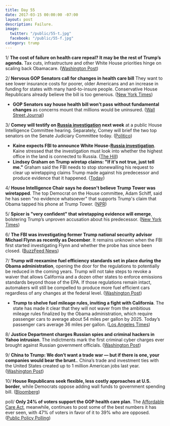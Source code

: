 ```yaml
---
title: Day 55
date: 2017-03-15 00:00:00 -07:00
layout: post
description: Failure.
image:
  twitter: "/public/55-t.jpg"
  facebook: "/public/55-f.jpg"
category: trump
---
```


1/ **The cost of failure on health care repeal? It may be the rest of Trump’s agenda.** Tax cuts, infrastructure and other White House priorities hinge on scaling back Obamacare. ([Washington Post](https://www.washingtonpost.com/politics/the-cost-of-failure-on-health-care-it-may-be-the-rest-of-trumps-agenda/2017/03/14/f502a846-08be-11e7-93dc-00f9bdd74ed1_story.html))

2/ **Nervous GOP Senators call for changes in health care bill** They want to see lower insurance costs for poorer, older Americans and an increase in funding for states with many hard-to-insure people. Conservative House Republicans already believe the bill is too generous. ([New York Times](https://www.nytimes.com/2017/03/14/us/politics/paul-ryan-health-care.html))

* **GOP Senators say house health bill won’t pass without fundamental changes** as concerns mount that millions would be uninsured. ([Wall Street Journal](https://www.wsj.com/articles/gop-senators-say-house-health-bill-wont-pass-without-changes-1489535394))

3/ **Comey will testify on <a href="{{ site.baseurl }}/trump-russia-investigation/">Russia investigation</a> next week** at a public House Intelligence Committee hearing. Separately, Comey will brief the two top senators on the Senate Judiciary Committee today. ([Politico](https://secure.politico.com/story/2017/03/comey-will-testify-publicly-on-russia-investigation-next-week-236081))

* **Kaine expects FBI to announce White House-<a href="{{ site.baseurl }}/trump-russia-investigation/">Russia investigation</a>**. Kaine stressed that the investigation must look into whether the highest office in the land is connected to Russia. ([The Hill](http://thehill.com/homenews/administration/324031-kaine-expects-fbi-to-announce-white-house-russia-investigation))
* **Lindsey Graham on Trump wiretap claims: "If it's not true, just tell me."** Graham said the FBI needs to stop stonewalling his request to clear up wiretapping claims Trump made against his predecessor and produce evidence that it happened. ([Today](http://www.today.com/news/lindsey-graham-trump-wiretap-claims-if-it-s-not-true-t109239))

4/ **House Intelligence Chair says he doesn't believe Trump Tower was wiretapped**. The top Democrat on the House committee, Adam Schiff, said he has seen "no evidence whatsoever" that supports Trump's claim that Obama tapped his phone at Trump Tower. ([NPR](http://www.npr.org/2017/03/15/520252977/house-intelligence-chair-no-evidence-of-alleged-trump-tower-wiretap))

5/ **Spicer is "very confident" that wiretapping evidence will emerge**, bolstering Trump’s unproven accusation about his predecessor. ([New York Times](https://www.nytimes.com/2017/03/14/us/politics/trump-obama-wiretapping-sean-spicer.html))

6/ **The FBI was investigating former Trump national security advisor Michael Flynn as recently as December**. It remains unknown when the FBI first started investigating Flynn and whether the probe has since been closed. ([BuzzFeed News](https://www.buzzfeed.com/alimwatkins/former-top-trump-aide-mike-flynn-was-investigated-by-the-fbi))

7/ **Trump will reexamine fuel efficiency standards set in place during the Obama administration**, opening the door for the regulations to potentially be reduced in the coming years. Trump will not take steps to revoke a waiver that allows California and a dozen other states to enforce emissions standards beyond those of the EPA. If those regulations remain intact, automakers will still be compelled to produce more fuel efficient cars regardless of any changes at the federal level. ([Washington Post](https://www.washingtonpost.com/news/innovations/wp/2017/03/15/trump-to-pull-back-epas-fuel-efficiency-determination-opening-the-door-for-reduced-standards/))

* **Trump to shelve fuel mileage rules, inviting a fight with California**. The state has made it clear that they will not waver from the ambitious mileage rules finalized by the Obama administration, which require passenger cars to average about 54 miles per gallon by 2025. Today’s passenger cars average 36 miles per gallon. ([Los Angeles Times](http://www.latimes.com/politics/la-na-pol-trump-autos-20170315-story.html))

8/ **Justice Department charges Russian spies and criminal hackers in Yahoo intrusion**. The indictments mark the first criminal cyber charges ever brought against Russian government officials. ([Washington Post](https://www.washingtonpost.com/world/national-security/justice-department-charging-russian-spies-and-criminal-hackers-for-yahoo-intrusion/2017/03/15/64b98e32-0911-11e7-93dc-00f9bdd74ed1_story.html))

9/ **China to Trump: We don’t want a trade war — but if there is one, your companies would bear the brunt.**. China’s trade and investment ties with the United States created up to 1 million American jobs last year. ([Washington Post](https://www.washingtonpost.com/world/china-tells-trump-we-dont-want-a-trade-war-but-us-firms-would-suffer-most/2017/03/15/4e93c3da-0942-11e7-8884-96e6a6713f4b_story.html))

10/ **House Republicans seek flexible, less costly approaches at U.S. border**, while Democrats oppose adding wall funds to government spending bill. ([Bloomberg](https://www.bloomberg.com/politics/articles/2017-03-15/house-republicans-take-their-own-path-on-trump-s-border-wall))

poll/ **Only 24% of voters support the GOP health care plan**. The <a href="{{ site.url }}{{ site.baseurl }}/trump-health-care/">Affordable Care Act</a>, meanwhile, continues to post some of the best numbers it has ever seen, with 47% of voters in favor of it to 39% who are opposed. ([Public Policy Polling](http://www.publicpolicypolling.com/main/2017/03/only-24-of-voters-support-gop-health-care-plan.html))

